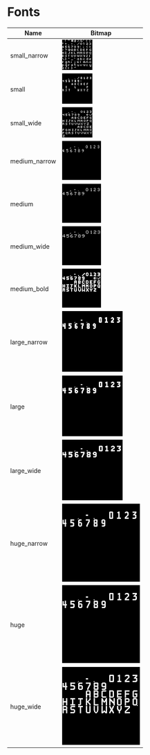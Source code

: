 # Fonts

 Name | Bitmap
------|--------
small_narrow | ![small_narrow](small_narrow.png)
small | ![small](small.png)
small_wide | ![small_wide](small_wide.png)
medium_narrow | ![medium_narrow](medium_narrow.png)
medium | ![medium](medium.png)
medium_wide | ![medium_wide](medium_wide.png)
medium_bold | ![medium_bold](medium_bold.png)
large_narrow | ![large_narrow](large_narrow.png)
large | ![large](large.png)
large_wide | ![large_wide](large_wide.png)
huge_narrow | ![huge_narrow](huge_narrow.png)
huge | ![huge](huge.png)
huge_wide | ![huge_wide](huge_wide.png)
